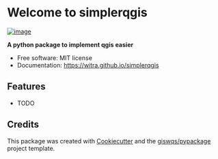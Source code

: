# Welcome to simplerqgis


[![image](https://img.shields.io/pypi/v/simplerqgis.svg)](https://pypi.python.org/pypi/simplerqgis)


**A python package to implement qgis easier**


-   Free software: MIT license
-   Documentation: <https://witra.github.io/simplerqgis>
    

## Features

-   TODO

## Credits

This package was created with [Cookiecutter](https://github.com/cookiecutter/cookiecutter) and the [giswqs/pypackage](https://github.com/giswqs/pypackage) project template.
